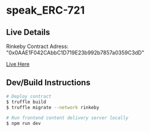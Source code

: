# speak_ERC-721


## Live Details

Rinkeby Contract Adress: "0x0AAE1F042CAbbC1D719E23b992b7857a0359C3dD"

[Live Here](https://staticsites-joe-ms.s3.amazonaws.com/recent-words.html)

## Dev/Build Instructions

```bash
# Deploy contract
$ truffle build
$ truffle migrate --network rinkeby

# Run frontend content delivery server locally
$ npm run dev
```